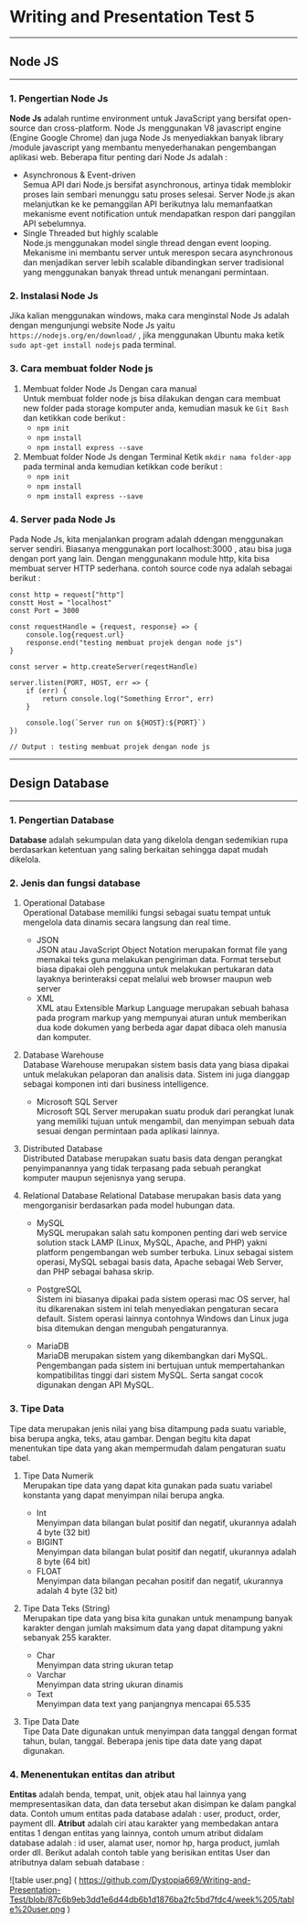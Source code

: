 # Writing and Presentation Test 5
---
## **Node JS**
---
### 1. Pengertian Node Js
**Node Js** adalah runtime environment untuk JavaScript yang bersifat open-source dan cross-platform. Node Js menggunakan V8 javascript engine (Engine Google Chrome) dan juga Node Js menyediakkan banyak library /module javascript yang membantu menyederhanakan pengembangan aplikasi web. Beberapa fitur penting dari Node Js adalah :
* Asynchronous & Event-driven <br>
Semua API dari Node.js bersifat asynchronous, artinya tidak memblokir proses lain sembari menunggu satu proses selesai. Server Node.js akan melanjutkan ke ke pemanggilan API berikutnya lalu memanfaatkan mekanisme event notification untuk mendapatkan respon dari panggilan API sebelumnya.
* Single Threaded but highly scalable <br>
Node.js menggunakan model single thread dengan event looping. Mekanisme ini membantu server untuk merespon secara asynchronous dan menjadikan server lebih scalable dibandingkan server tradisional yang menggunakan banyak thread untuk menangani permintaan.

### 2. Instalasi Node Js
Jika kalian menggunakan windows, maka cara menginstal Node Js adalah dengan mengunjungi website Node Js yaitu `https://nodejs.org/en/download/` , jika menggunakan Ubuntu maka ketik `sudo apt-get install nodejs` pada terminal. 

### 3. Cara membuat folder Node js
1. Membuat folder Node Js Dengan cara manual <br>
    Untuk membuat folder node js bisa dilakukan dengan cara membuat new folder pada storage komputer anda, kemudian masuk ke `Git Bash` dan ketikkan code berikut : <br>
    - `npm init`
    - `npm install`
    - `npm install express --save`
2. Membuat folder Node Js dengan Terminal
    Ketik `mkdir nama folder-app` pada terminal anda kemudian ketikkan code berikut : <br>
    - `npm init`
    - `npm install`
    - `npm install express --save`

### 4. Server pada Node Js
Pada Node Js, kita menjalankan program adalah ddengan menggunakan server sendiri. Biasanya menggunakan port localhost:3000 , atau bisa juga dengan port yang lain. Dengan menggunakann module http, kita bisa membuat server HTTP sederhana. contoh source code nya adalah sebagai berikut :
```
const http = request["http"]
constt Host = "localhost"
const Port = 3000

const requestHandle = {request, response} => {
    console.log{request.url}
    response.end("testing membuat projek dengan node js")
}

const server = http.createServer(reqestHandle)

server.listen(PORT, HOST, err => {
    if (err) {
        return console.log("Something Error", err)
    }

    console.log(`Server run on ${HOST}:${PORT}`)
})

// Output : testing membuat projek dengan node js
```
---
## **Design Database**
---
### 1. Pengertian Database
**Database** adalah sekumpulan data yang dikelola dengan sedemikian rupa berdasarkan ketentuan yang saling berkaitan sehingga  dapat mudah dikelola. 

### 2. Jenis dan fungsi database 

1. Operational Database <br>
    Operational Database memiliki fungsi sebagai suatu tempat untuk mengelola data dinamis secara langsung dan real time. <br>
    
    - JSON <br>
    JSON atau JavaScript Object Notation merupakan format file yang memakai teks guna melakukan pengiriman data. Format tersebut biasa dipakai oleh pengguna untuk melakukan pertukaran data layaknya berinteraksi cepat melalui web browser maupun web server
    - XML <br>
    XML atau Extensible Markup Language merupakan sebuah bahasa pada program markup yang mempunyai aturan untuk memberikan dua kode dokumen yang berbeda agar dapat dibaca oleh manusia dan komputer.

2. Database Warehouse <br>
    Database Warehouse merupakan sistem basis data yang biasa dipakai untuk melakukan pelaporan dan analisis data. Sistem ini juga dianggap sebagai komponen inti dari business intelligence.

    - Microsoft SQL Server <br>
    Microsoft SQL Server merupakan suatu produk dari perangkat lunak yang memiliki tujuan untuk mengambil, dan menyimpan sebuah data sesuai dengan permintaan pada aplikasi lainnya.

3. Distributed Database <br>
    Distributed Database merupakan suatu basis data dengan perangkat penyimpanannya yang tidak terpasang pada sebuah perangkat komputer maupun sejenisnya yang serupa.

4. Relational Database
    Relational Database merupakan basis data yang mengorganisir berdasarkan pada model hubungan data.

    - MySQL <br>
    MySQL merupakan salah satu komponen penting dari web service solution stack LAMP (Linux, MySQL, Apache, and PHP) yakni platform pengembangan web sumber terbuka. Linux sebagai sistem operasi, MySQL sebagai basis data, Apache sebagai Web Server, dan PHP sebagai bahasa skrip.

    - PostgreSQL <br>
    Sistem ini biasanya dipakai pada sistem operasi mac OS server, hal itu dikarenakan sistem ini telah menyediakan pengaturan secara default. Sistem operasi lainnya contohnya Windows dan Linux juga bisa ditemukan dengan mengubah pengaturannya.

    - MariaDB <br>
    MariaDB merupakan sistem yang dikembangkan dari MySQL. Pengembangan pada sistem ini bertujuan untuk mempertahankan kompatibilitas tinggi dari sistem MySQL. Serta sangat cocok digunakan dengan API MySQL.

### 3. Tipe Data
Tipe data merupakan jenis nilai yang bisa ditampung pada suatu variable, bisa berupa angka, teks, atau gambar. Dengan begitu kita dapat menentukan tipe data yang akan mempermudah dalam pengaturan suatu tabel.

1. Tipe Data Numerik <br>
    Merupakan tipe data yang dapat kita gunakan pada suatu variabel konstanta yang dapat menyimpan nilai berupa angka.

    - Int <br>
    Menyimpan data bilangan bulat positif dan negatif, ukurannya adalah 4 byte (32 bit)
    - BIGINT <br>
    Menyimpan data bilangan bulat positif dan negatif, ukurannya adalah 8 byte (64 bit)
    - FLOAT <br>
    Menyimpan data bilangan pecahan positif dan negatif, ukurannya adalah 4 byte (32 bit)

2. Tipe Data Teks (String) <br>
    Merupakan tipe data yang bisa kita gunakan untuk menampung banyak karakter dengan jumlah maksimum data yang dapat ditampung yakni sebanyak 255 karakter.

    - Char <br>
    Menyimpan data string ukuran tetap
    - Varchar <br>
    Menyimpan data string ukuran dinamis
    - Text <br>
    Menyimpan  data text yang panjangnya mencapai 65.535

3. Tipe Data Date <br>
    Tipe Data Date digunakan untuk menyimpan data tanggal dengan format tahun, bulan, tanggal. Beberapa jenis tipe data date yang dapat digunakan.

### 4. Menenentukan entitas dan atribut
**Entitas** adalah benda, tempat, unit, objek atau hal lainnya yang mempresentasikan data, dan data tersebut akan disimpan ke dalam pangkal data. Contoh umum entitas pada database adalah : user, product, order, payment dll. **Atribut** adalah ciri atau karakter yang membedakan antara entitas 1 dengan entitas yang lainnya, contoh umum atribut didalam database adalah : id user, alamat user, nomor hp, harga product, jumlah order dll. Berikut adalah contoh table yang berisikan entitas User dan atributnya dalam sebuah database : <br>

![table user.png] ( https://github.com/Dystopia669/Writing-and-Presentation-Test/blob/87c6b9eb3dd1e6d44db6b1d1876ba2fc5bd7fdc4/week%205/table%20user.png )
